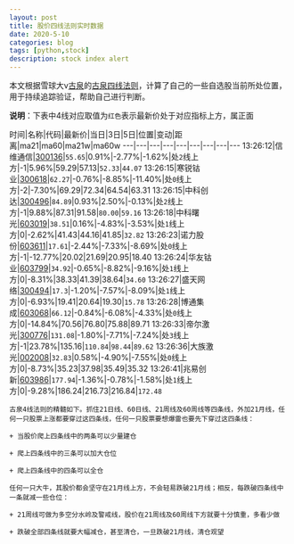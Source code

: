 ```yaml
---
layout: post
title: 股价四线法则实时数据
date: 2020-5-10
categories: blog
tags: [python,stock]
description: stock index alert
---
```



本文根据雪球大v[古泉](https://xueqiu.com/u/7148646888)的[古泉四线法则](https://xueqiu.com/7148646888/130498192)，计算了自己的一些自选股当前所处位置，用于持续追踪验证，帮助自己进行判断。

**说明**：下表中4线对应取值为`红色`表示最新价处于对应指标上方，属正面

时间|名称|代码|最新价|当日|3日|5日|位置|变动|距离|ma21|ma60|ma21w|ma60w
---|---|---|---|---|---|---|---|---
13:26:12|信维通信|[300136](https://xueqiu.com/S/SZ300136)|`55.65`|0.91%|-2.77%|-1.62%|处`2`线上方|-1|5.96%|59.29|57.13|`52.33`|`44.07`
13:26:15|寒锐钴业|[300618](https://xueqiu.com/S/SZ300618)|`62.27`|-0.76%|-8.85%|-11.40%|处`0`线上方|-2|-7.30%|69.29|72.34|64.54|63.31
13:26:15|中科创达|[300496](https://xueqiu.com/S/SZ300496)|`84.89`|0.93%|2.50%|-0.13%|处`2`线上方|-1|9.88%|87.31|91.58|`80.00`|`59.16`
13:26:18|中科曙光|[603019](https://xueqiu.com/S/SH603019)|`38.51`|0.16%|-4.83%|-3.53%|处`1`线上方|0|-2.62%|41.43|44.16|41.85|`32.82`
13:26:23|诺力股份|[603611](https://xueqiu.com/S/SH603611)|`17.61`|-2.44%|-7.33%|-8.69%|处`0`线上方|-1|-12.77%|20.02|21.69|20.95|18.40
13:26:24|华友钴业|[603799](https://xueqiu.com/S/SH603799)|`34.92`|-0.65%|-8.82%|-9.16%|处`1`线上方|0|-8.31%|38.33|41.39|38.64|`34.60`
13:26:27|盛天网络|[300494](https://xueqiu.com/S/SZ300494)|`17.3`|-1.20%|-7.57%|-8.09%|处`1`线上方|0|-6.93%|19.41|20.64|19.30|`15.78`
13:26:28|博通集成|[603068](https://xueqiu.com/S/SH603068)|`66.12`|-0.84%|-6.08%|-4.33%|处`0`线上方|0|-14.84%|70.56|76.80|75.88|89.71
13:26:33|帝尔激光|[300776](https://xueqiu.com/S/SZ300776)|`131.08`|-1.80%|-7.71%|-7.24%|处`3`线上方|-1|23.78%|135.16|`110.84`|`98.44`|`89.62`
13:26:36|大族激光|[002008](https://xueqiu.com/S/SZ002008)|`32.83`|0.58%|-4.90%|-7.55%|处`0`线上方|0|-8.73%|35.23|37.98|35.49|35.32
13:26:41|兆易创新|[603986](https://xueqiu.com/S/SH603986)|`177.94`|-1.36%|-0.78%|-1.58%|处`1`线上方|0|-9.28%|186.24|216.73|216.84|`172.48`

```
古泉4线法则的精髓如下。抓住21日线、60日线、21周线及60周线等四条线，外加21月线，任何一只股票上涨都要穿过这四条线，任何一只股票要想爆雷也要先下穿过这四条线：

+ 当股价爬上四条线中的两条可以少量建仓

+ 爬上四条线中的三条可以加大仓位

+ 爬上四条线中的四条可以全仓

任何一只大牛，其股价都会坚守在21月线上方，不会轻易跌破21月线；相反，每跌破四条线中一条就减一些仓位：

+ 21周线可做为多空分水岭及警戒线，股价在21周线及60周线下方就要十分慎重，多看少做

+ 跌破全部四条线就要大幅减仓，甚至清仓，一旦跌破21月线，清仓观望
```